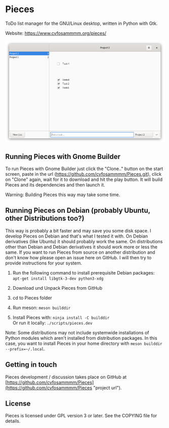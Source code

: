 # Pieces

ToDo list manager for the GNU/Linux desktop, written in Python with Gtk.

Website: <a href="https://www.cvfosammmm.org/pieces/">https://www.cvfosammmm.org/pieces/</a>

![Screenshot](https://github.com/cvfosammmm/Pieces/raw/master/data/screenshot.png)

## Running Pieces with Gnome Builder

To run Pieces with Gnome Builder just click the "Clone.." button on the start screen, paste in the url (https://github.com/cvfosammmm/Pieces.git), click on "Clone" again, wait for it to download and hit the play button. It will build Pieces and its dependencies and then launch it.

Warning: Building Pieces this way may take some time.

## Running Pieces on Debian (probably Ubuntu, other Distributions too?)

This way is probably a bit faster and may save you some disk space. I develop Pieces on Debian and that's what I tested it with. On Debian derivatives (like Ubuntu) it should probably work the same. On distributions other than Debian and Debian derivatives it should work more or less the same. If you want to run Pieces from source on another distribution and don't know how please open an issue here on GitHub. I will then try to provide instructions for your system.

1. Run the following command to install prerequisite Debian packages:<br />
`apt-get install libgtk-3-dev python3-xdg`

2. Download und Unpack Pieces from GitHub

3. cd to Pieces folder

4. Run meson: `meson builddir`

5. Install Pieces with: `ninja install -C builddir`<br />
Or run it locally: `./scripts/pieces.dev`

Note: Some distributions may not include systemwide installations of Python modules which aren't installed from distribution packages. In this case, you want to install Pieces in your home directory with `meson builddir --prefix=~/.local`.

## Getting in touch

Pieces development / discussion takes place on GitHub at [https://github.com/cvfosammmm/Pieces](https://github.com/cvfosammmm/Pieces "project url").

## License

Pieces is licensed under GPL version 3 or later. See the COPYING file for details.
